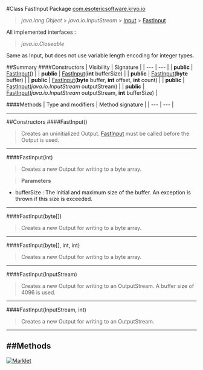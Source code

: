 #Class FastInput
Package [com.esotericsoftware.kryo.io](README.md)<br>

> *java.lang.Object* > *java.io.InputStream* > [Input](Input.md) > [FastInput](FastInput.md)

All implemented interfaces :
> *java.io.Closeable*

Same as Input, but does not use variable length encoding for integer types.


##Summary
####Constructors
| Visibility | Signature |
| --- | --- |
| **public** | [FastInput](#fastinput)() |
| **public** | [FastInput](#fastinputint)(**int** bufferSize) |
| **public** | [FastInput](#fastinputbyte)(**byte** buffer) |
| **public** | [FastInput](#fastinputbyte-int-int)(**byte** buffer, **int** offset, **int** count) |
| **public** | [FastInput](#fastinputinputstream)(*java.io.InputStream* outputStream) |
| **public** | [FastInput](#fastinputinputstream-int)(*java.io.InputStream* outputStream, **int** bufferSize) |

####Methods
| Type and modifiers | Method signature |
| --- | --- |

---


##Constructors
####FastInput()
> Creates an uninitialized Output. [FastInput](FastInput.md) must be called before the Output is used.


---

####FastInput(int)
> Creates a new Output for writing to a byte array.

> **Parameters**
* bufferSize : The initial and maximum size of the buffer. An exception is thrown if this size is exceeded.


---

####FastInput(byte[])
> Creates a new Output for writing to a byte array.


---

####FastInput(byte[], int, int)
> Creates a new Output for writing to a byte array.


---

####FastInput(InputStream)
> Creates a new Output for writing to an OutputStream. A buffer size of 4096 is used.


---

####FastInput(InputStream, int)
> Creates a new Output for writing to an OutputStream.


---


##Methods
---

[![Marklet](https://img.shields.io/badge/Generated%20by-Marklet-green.svg)](https://github.com/Faylixe/marklet)